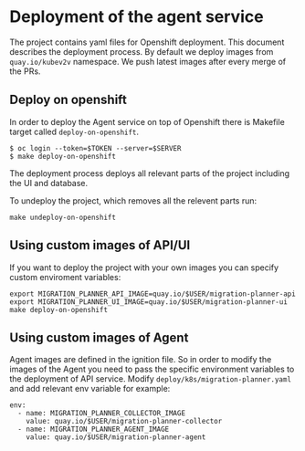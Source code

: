 # Deployment of the agent service
The project contains yaml files for Openshift deployment. This document describes the deployment process.
By default we deploy images from `quay.io/kubev2v` namespace. We push latest images after every merge of the PRs.

## Deploy on openshift
In order to deploy the Agent service on top of Openshift there is Makefile target called `deploy-on-openshift`.

```
$ oc login --token=$TOKEN --server=$SERVER
$ make deploy-on-openshift
```

The deployment process deploys all relevant parts of the project including the UI and database.

To undeploy the project, which removes all the relevent parts run:
```
make undeploy-on-openshift
```

## Using custom images of API/UI
If you want to deploy the project with your own images you can specify custom enviroment variables:

```
export MIGRATION_PLANNER_API_IMAGE=quay.io/$USER/migration-planner-api
export MIGRATION_PLANNER_UI_IMAGE=quay.io/$USER/migration-planner-ui
make deploy-on-openshift
```

## Using custom images of Agent
Agent images are defined in the ignition file. So in order to modify the images of the Agent you need to pass the specific environment variables to the deployment of API service. Modify `deploy/k8s/migration-planner.yaml` and add relevant env variable for example:

```
env:
  - name: MIGRATION_PLANNER_COLLECTOR_IMAGE
    value: quay.io/$USER/migration-planner-collector
  - name: MIGRATION_PLANNER_AGENT_IMAGE
    value: quay.io/$USER/migration-planner-agent
```